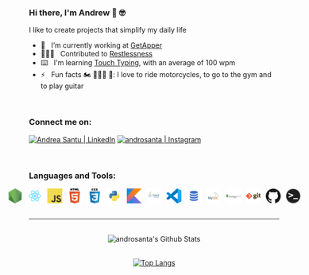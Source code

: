 ### Hi there, I'm Andrew 👋 🤓
I like to create projects that simplify my daily life

- 🔭 &nbsp; I’m currently working at [GetApper](https://www.getapper.com/)
- 👨🏻‍💻 &nbsp; Contributed to [Restlessness](https://github.com/getapper/restlessness)
- ⌨️ &nbsp; I'm learning [Touch Typing](https://en.wikipedia.org/wiki/Touch_typing), with an average of 100 wpm
- ⚡ &nbsp; Fun facts 🏍 🏋🏻‍♀️ 🎸: I love to ride motorcycles, to go to the gym and to play guitar

<!-- - 🌱 &nbsp; I’m currently learning ...
- 👯 &nbsp; I’m looking to collaborate on ...
- 🤔 &nbsp; I’m looking for help with ...
- 💬 &nbsp; Ask me about ...
- 📫 &nbsp; How to reach me: ... -->

<br />

### Connect me on:

<!-- [<img align="left" alt="todo personal site" width="22px" src="https://raw.githubusercontent.com/iconic/open-iconic/master/svg/globe.svg" />](todo) -->
[<img alt="Andrea Santu | LinkedIn" width="30px" src="https://cdn.jsdelivr.net/npm/simple-icons@v3/icons/linkedin.svg" />](https://www.linkedin.com/in/andrea-santu-922464112/)
[<img alt="androsanta | Instagram" width="30px" src="https://cdn.jsdelivr.net/npm/simple-icons@v3/icons/instagram.svg" />](https://www.instagram.com/androsanta/)

<br />

### Languages and Tools:

<div style="display: flex; align-items: center; justify-content: center;">
    <div style="display: flex; flex: 0 0 600px; align-items: center; justify-content: space-around; flex-direction: row;">
    <img alt="Node.js" width="30px" src="https://raw.githubusercontent.com/github/explore/80688e429a7d4ef2fca1e82350fe8e3517d3494d/topics/nodejs/nodejs.png" />
    <img alt="React" width="30px" src="https://raw.githubusercontent.com/github/explore/80688e429a7d4ef2fca1e82350fe8e3517d3494d/topics/react/react.png" />
    <img alt="JavaScript" width="30px" src="https://raw.githubusercontent.com/github/explore/80688e429a7d4ef2fca1e82350fe8e3517d3494d/topics/javascript/javascript.png" />
    <img alt="HTML5" width="30px" src="https://raw.githubusercontent.com/github/explore/80688e429a7d4ef2fca1e82350fe8e3517d3494d/topics/html/html.png" />
    <img alt="CSS3" width="30px" src="https://raw.githubusercontent.com/github/explore/80688e429a7d4ef2fca1e82350fe8e3517d3494d/topics/css/css.png" />
    <img alt="Python" width="30px" src="https://raw.githubusercontent.com/github/explore/80688e429a7d4ef2fca1e82350fe8e3517d3494d/topics/python/python.png" />
    <img alt="Kotlin" width="30px" src="https://raw.githubusercontent.com/github/explore/80688e429a7d4ef2fca1e82350fe8e3517d3494d/topics/kotlin/kotlin.png" />
    <img alt="Java" width="30px" src="https://raw.githubusercontent.com/github/explore/80688e429a7d4ef2fca1e82350fe8e3517d3494d/topics/java/java.png" />
    <img alt="Visual Studio Code" width="30px" src="https://raw.githubusercontent.com/github/explore/80688e429a7d4ef2fca1e82350fe8e3517d3494d/topics/visual-studio-code/visual-studio-code.png" />
    <img alt="SQL" width="30px" src="https://raw.githubusercontent.com/github/explore/80688e429a7d4ef2fca1e82350fe8e3517d3494d/topics/sql/sql.png" />
    <img alt="MySQL" width="30px" src="https://raw.githubusercontent.com/github/explore/80688e429a7d4ef2fca1e82350fe8e3517d3494d/topics/mysql/mysql.png" />
    <img alt="MongoDB" width="30px" src="https://raw.githubusercontent.com/github/explore/80688e429a7d4ef2fca1e82350fe8e3517d3494d/topics/mongodb/mongodb.png" />
    <img alt="Git" width="30px" src="https://raw.githubusercontent.com/github/explore/80688e429a7d4ef2fca1e82350fe8e3517d3494d/topics/git/git.png" />
    <img alt="GitHub" width="30px" src="https://raw.githubusercontent.com/github/explore/78df643247d429f6cc873026c0622819ad797942/topics/github/github.png" />
    <img alt="Terminal" width="30px" src="https://raw.githubusercontent.com/github/explore/80688e429a7d4ef2fca1e82350fe8e3517d3494d/topics/terminal/terminal.png" />
    </div>
</div>

<br />

---

<br />

<div style="display: flex; align-items: center; justify-content: center; flex-direction: column">
    <img alt="androsanta's Github Stats" src="https://github-readme-stats.vercel.app/api?username=androsanta&show_icons=true&hide_border=true&count_private=true&theme=onedark" />
    <br />

[![Top Langs](https://github-readme-stats.vercel.app/api/top-langs/?username=androsanta&layout=compact&hide=HTML,CSS,PHP,Java,TeX)](https://github.com/androsanta)

<div/>
